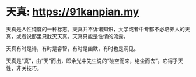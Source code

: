# 天真: https://91kanpian.my
天真是人性纯度的一种标志。天真并不诉诸知识，大学或者中专都不必培养人的天真，或者说那里只戕灭天真。天真只能是性情的流露。

天真有时是诗，有时是睿智，有时是幽默，有时也是洞见。

天真是“真”，由“天”而出，即余光中先生说的“破空而来，绝尘而去”。它得乎天性，非关技巧。
